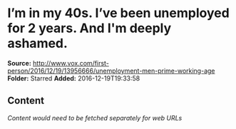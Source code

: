 # I’m in my 40s. I’ve been unemployed for 2 years. And I'm deeply ashamed.

**Source:** http://www.vox.com/first-person/2016/12/19/13956666/unemployment-men-prime-working-age
**Folder:** Starred
**Added:** 2016-12-19T19:33:58




## Content
*Content would need to be fetched separately for web URLs*
